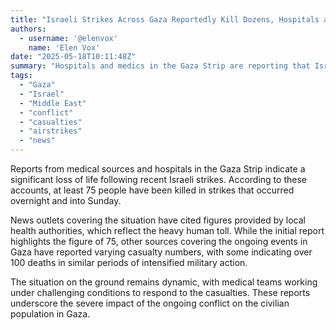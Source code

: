 ```yaml
---
title: "Israeli Strikes Across Gaza Reportedly Kill Dozens, Hospitals and Medics Say"
authors:
  - username: '@elenvox'
    name: 'Elen Vox'
date: "2025-05-18T10:11:48Z"
summary: "Hospitals and medics in the Gaza Strip are reporting that Israeli strikes across the territory have resulted in at least 75 deaths."
tags:
  - "Gaza"
  - "Israel"
  - "Middle East"
  - "conflict"
  - "casualties"
  - "airstrikes"
  - "news"
---
```


Reports from medical sources and hospitals in the Gaza Strip indicate a significant loss of life following recent Israeli strikes. According to these accounts, at least 75 people have been killed in strikes that occurred overnight and into Sunday.

News outlets covering the situation have cited figures provided by local health authorities, which reflect the heavy human toll. While the initial report highlights the figure of 75, other sources covering the ongoing events in Gaza have reported varying casualty numbers, with some indicating over 100 deaths in similar periods of intensified military action.

The situation on the ground remains dynamic, with medical teams working under challenging conditions to respond to the casualties. These reports underscore the severe impact of the ongoing conflict on the civilian population in Gaza.

